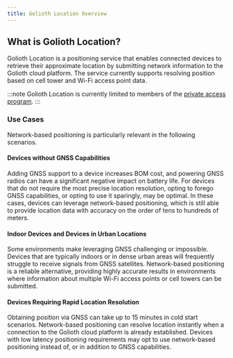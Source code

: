 ```yaml
---
title: Golioth Location Overview
---
```


## What is Golioth Location?

Golioth Location is a positioning service that enables connected devices to
retrieve their approximate location by submitting network information to the
Golioth cloud platform. The service currently supports resolving position based
on cell tower and Wi-Fi access point data.

:::note
Golioth Location is currently limited to members of the [private access
program](https://blog.golioth.io/golioth-location-private-access/).
:::

### Use Cases

Network-based positioning is particularly relevant in the following scenarios.

#### Devices without GNSS Capabilities

Adding GNSS support to a device increases BOM cost, and powering GNSS radios can
have a significant negative impact on battery life. For devices that do not
require the most precise location resolution, opting to forego GNSS
capabilities, or opting to use it sparingly, may be optimal. In these cases,
devices can leverage network-based positioning, which is still able to provide
location data with accuracy on the order of tens to hundreds of meters.

#### Indoor Devices and Devices in Urban Locations

Some environments make leveraging GNSS challenging or impossible. Devices that
are typically indoors or in dense urban areas will frequently struggle to
receive signals from GNSS satellites. Network-based positioning is a reliable
alternative, providing highly accurate results in environments where information
about multiple Wi-Fi access points or cell towers can be submitted.

#### Devices Requiring Rapid Location Resolution

Obtaining position via GNSS can take up to 15 minutes in cold start scenarios.
Network-based positioning can resolve location instantly when a connection to
the Golioth cloud platform is already established. Devices with low latency
positioning requirements may opt to use network-based positioning instead of, or
in addition to GNSS capabilities.
